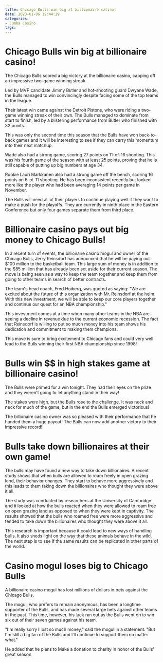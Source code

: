 ```yaml
---
title: Chicago Bulls win big at billionaire casino!
date: 2023-01-06 12:44:29
categories:
- Jumba Casino
tags:
---
```



#  Chicago Bulls win big at billionaire casino!

The Chicago Bulls scored a big victory at the billionaire casino, capping off an impressive two-game winning streak.

Led by MVP candidate Jimmy Butler and hot-shooting guard Dwyane Wade, the Bulls managed to win convincingly despite facing some of the top teams in the league.

Their latest win came against the Detroit Pistons, who were riding a two-game winning streak of their own. The Bulls managed to dominate from start to finish, led by a blistering performance from Butler who finished with 32 points.

This was only the second time this season that the Bulls have won back-to-back games and it will be interesting to see if they can carry this momentum into their next matchup.

Wade also had a strong game, scoring 27 points on 11-of-16 shooting. This was his fourth game of the season with at least 25 points, proving that he is still capable of putting up big numbers at age 34.

Rookie Lauri Markkanen also had a strong game off the bench, scoring 16 points on 6-of-11 shooting. He has been inconsistent recently but looked more like the player who had been averaging 14 points per game in November.

The Bulls will need all of their players to continue playing well if they want to make a push for the playoffs. They are currently in ninth place in the Eastern Conference but only four games separate them from third place.

#  Billionaire casino pays out big money to Chicago Bulls!

In a recent turn of events, the billionaire casino mogul and owner of the Chicago Bulls, Jerry Reinsdorf has announced that he will be paying out $100 million to the basketball team. This large sum of money is in addition to the $85 million that has already been set aside for their current season. The move is being seen as a way to keep the team together and keep them from going to other teams in search of better contracts.

The team's head coach, Fred Hoiberg, was quoted as saying: "We are excited about the future of this organization with Mr. Reinsdorf at the helm. With this new investment, we will be able to keep our core players together and continue our quest for an NBA championship."

This investment comes at a time when many other teams in the NBA are seeing a decline in revenue due to the current economic recession. The fact that Reinsdorf is willing to put so much money into his team shows his dedication and commitment to making them champions.

This move is sure to bring excitement to Chicago fans and could very well lead to the Bulls winning their first NBA championship since 1998!

#  Bulls win $$ in high stakes game at billionaire casino!

The Bulls were primed for a win tonight. They had their eyes on the prize and they weren't going to let anything stand in their way!

The stakes were high, but the Bulls rose to the challenge. It was neck and neck for much of the game, but in the end the Bulls emerged victorious!

The billionaire casino owner was so pleased with their performance that he handed them a huge payout! The Bulls can now add another victory to their impressive record!

#  Bulls take down billionaires at their own game!

The bulls may have found a new way to take down billionaires. A recent study shows that when bulls are allowed to roam freely in open grazing land, their behavior changes. They start to behave more aggressively and this leads to them taking down the billionaires who thought they were above it all.

The study was conducted by researchers at the University of Cambridge and it looked at how the bulls reacted when they were allowed to roam free on open grazing land as opposed to when they were kept in captivity. The results showed that the bulls who roamed free were more aggressive and tended to take down the billionaires who thought they were above it all.

This research is important because it could lead to new ways of handling bulls. It also sheds light on the way that these animals behave in the wild. The next step is to see if the same results can be replicated in other parts of the world.

#  Casino mogul loses big to Chicago Bulls

A billionaire casino mogul has lost millions of dollars in bets against the Chicago Bulls.

The mogul, who prefers to remain anonymous, has been a longtime supporter of the Bulls, and has made several large bets against other teams in the past. This time, however, his luck ran out as the Bulls went on to win six out of their seven games against his team.

"I'm really sorry I lost so much money," said the mogul in a statement. "But I'm still a big fan of the Bulls and I'll continue to support them no matter what."

He added that he plans to Make a donation to charity in honor of the Bulls' great season.